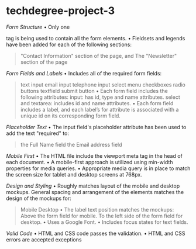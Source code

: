 # techdegree-project-3

*Form Structure*
• Only one <form> tag is being used to contain all the form elements.
• Fieldsets and legends have been added for each of the following sections:
> "Contact Information" section of the page, and
>The "Newsletter" section of the page

*Form Fields and Labels*
• Includes all of the required form fields:
> text input
> email input
> telephone input
> select menu
> checkboxes
> radio buttons
> textfield
> submit button
• Each form field includes the following attributes:
> input: has id, type and name attributes.
> select and textarea: includes id and name attributes.
• Each form field includes a label, and each label’s for attribute is associated with a unique id on its corresponding form field.

*Placeholder Text*
• The input field's placeholder attribute has been used to add the text "required" to:
> the Full Name field
> the Email address field

*Mobile First*
• The HTML file include the viewport meta tag in the head of each document.
• A mobile-first approach is utilized using min-width properties for media queries.
• Appropriate media query is in place to match the screen size for tablet and desktop screens at 768px.

*Design and Styling*
• Roughly matches layout of the mobile and desktop mockups. General spacing and arrangement of the elements matches the design of the mockups for:
> Mobile
> Desktop
• The label text position matches the mockups:
> Above the form field for mobile.
> To the left side of the form field for desktop.
• Uses a Google Font.
• Includes focus states for text fields.

*Valid Code*
• HTML and CSS code passes the validation.
• HTML and CSS errors are accepted exceptions